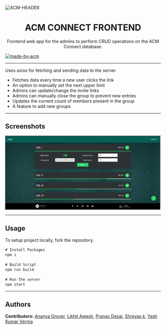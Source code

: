 ![ACM-HEADER](https://user-images.githubusercontent.com/14032427/92643737-e6252e00-f2ff-11ea-8a51-1f1b69caba9f.png)

<h1 align="center"> ACM CONNECT FRONTEND </h1>

<p align="center"> 
Frontend web app for the admins to perform CRUD operations on the ACM Connect database.
</p>

<p>
  <a href="https://acmvit.in/" target="_blank">
    <img alt="made-by-acm" src="https://img.shields.io/badge/MADE%20BY-ACM%20VIT-blue?style=for-the-badge" />
  </a>
</p>

---
Uses axios for fetching and sending data to the server
- Fetches data every time a new user clicks the link 
- An option to manually set the next upper limit
- Admins can update/change the invite links
- Admins can manually close the group to prevent new entries
- Updates the current count of members present in the group
- A feature to add new groups

---

## Screenshots

![screenshot](assets/dashboard.jpg) 


---

## Usage

To setup project locally, fork the repository.

```console
# Install Packages
npm i

# Build Script
npm run build

# Run the server
npm start
```

---

## Authors

**Contributors:** 
[Ananya Grover](https://github.com/ananyagrover14), [Likhit Ajeesh](https://github.com/Likkiii), [Pranav Desai](https://github.com/pranavvdesai), [Shreyas k](https://github.com/HelixW), [Yash Kumar Verma](https://github.com/YashKumarVerma)  

